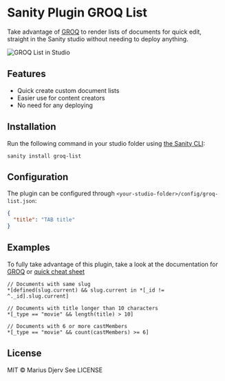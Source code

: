 # Sanity Plugin GROQ List

Take advantage of [GROQ](https://sanity-io.github.io/GROQ/draft/) to render lists of documents for quick edit, straight in the Sanity studio without needing to deploy anything. 

![GROQ List in Studio](https://cdn.sanity.io/images/wt6didsd/production/fcbe105b10a5460f96f524849617c0d0f146d86b-2870x1348.png?h=650)

## Features

- Quick create custom document lists
- Easier use for content creators
- No need for any deploying

## Installation

Run the following command in your studio folder using [the Sanity CLI](https://www.sanity.io/docs/getting-started-with-sanity-cli):

```
sanity install groq-list
```

## Configuration

The plugin can be configured through `<your-studio-folder>/config/groq-list.json`:

```json
{
  "title": "TAB title"
}
```

## Examples

To fully take advantage of this plugin, take a look at the documentation for [GROQ](https://sanity-io.github.io/GROQ/draft/) or [quick cheat sheet](https://www.sanity.io/docs/query-cheat-sheet)

```
// Documents with same slug
*[defined(slug.current) && slug.current in *[_id != ^._id].slug.current]

// Documents with title longer than 10 characters
*[_type == "movie" && length(title) > 10]

// Documents with 6 or more castMembers
*[_type == "movie" && count(castMembers) >= 6]
```

## License

MIT © Marius Djerv
See LICENSE
